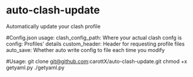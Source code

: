 # auto-clash-update
Automatically update your clash profile

#Config.json usage:
clash_config_path: Where your actual clash confg is
config: Profiles' details
custom_header: Header for requesting profile files
auto_save: Whether auto write config to file each time you modify

#Usage:
git clone git@github.com:carottX/auto-clash-update.git
chmod +x getyaml.py
./getyaml.py
